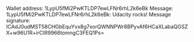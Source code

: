 Wallet address: 1LypU5fMi2PwKTLDP7ewLFNr6rhL2k6eBk
Message: 1LypU5fMi2PwKTLDP7ewLFNr6rhL2k6eBk: Udacity rocks!
Message signature: ICAdJ0udMST58CHGbEquYvx8g7xorQWNNPWr8BPyvAf6HCaXLabaQGSZX+w96U1R+irCIR9966tomngC3FEQ1Ps=
